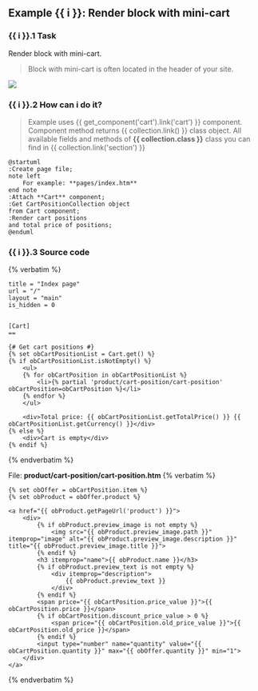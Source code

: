 ## Example {{ i }}: Render block with mini-cart

### {{ i }}.1 Task

Render block with mini-cart.

> Block with mini-cart is often located in the header of your site.

![](./../../../assets/images/fronend-cart-1.png)

### {{ i }}.2 How can i do it?

> Example uses {{ get_component('cart').link('cart') }} component.
Component method returns {{ collection.link() }} class object.
All available fields and methods of **{{ collection.class }}** class you can find in {{ collection.link('section') }}

```plantuml
@startuml
:Create page file;
note left
    For example: **pages/index.htm**
end note
:Attach **Cart** component;
:Get CartPositionCollection object
from Cart component;
:Render cart positions
and total price of positions;
@enduml
```

### {{ i }}.3 Source code

{% verbatim %}
```twig
title = "Index page"
url = "/"
layout = "main"
is_hidden = 0


[Cart]
==

{# Get cart positions #}
{% set obCartPositionList = Cart.get() %}
{% if obCartPositionList.isNotEmpty() %}
    <ul>
    {% for obCartPosition in obCartPositionList %}
        <li>{% partial 'product/cart-position/cart-position' obCartPosition=obCartPosition %}</li>
    {% endfor %}
    </ul>
    
    <div>Total price: {{ obCartPositionList.getTotalPrice() }} {{ obCartPositionList.getCurrency() }}</div>
{% else %}
    <div>Cart is empty</div>
{% endif %}
```
{% endverbatim %}

File: **product/cart-position/cart-position.htm**
{% verbatim %}
```twig
{% set obOffer = obCartPosition.item %}
{% set obProduct = obOffer.product %}

<a href="{{ obProduct.getPageUrl('product') }}">
    <div>
        {% if obProduct.preview_image is not empty %}
            <img src="{{ obProduct.preview_image.path }}" itemprop="image" alt="{{ obProduct.preview_image.description }}" title="{{ obProduct.preview_image.title }}">
        {% endif %}
        <h3 itemprop="name">{{ obProduct.name }}</h3>
        {% if obProduct.preview_text is not empty %}
            <div itemprop="description">
                {{ obProduct.preview_text }}
            </div>
        {% endif %}
        <span price="{{ obCartPosition.price_value }}">{{ obCartPosition.price }}</span>
        {% if obCartPosition.discount_price_value > 0 %}
            <span price="{{ obCartPosition.old_price_value }}">{{ obCartPosition.old_price }}</span>
        {% endif %}
        <input type="number" name="quantity" value="{{ obCartPosition.quantity }}" max="{{ obOffer.quantity }}" min="1">
    </div>
</a>
```
{% endverbatim %}
